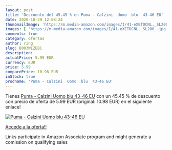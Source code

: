 ```yaml
---
layout: post
title: 'Descuento del 45.45 % en Puma - Calzini  Uomo  blu  43-46 EU'
date: 2020-10-29 12:08:24
thumbnailImage: 'https://m.media-amazon.com/images/I/41-eXETDCNL._SL200_.jpg'
images: [ 'https://m.media-amazon.com/images/I/41-eXETDCNL._SL200_.jpg' ]
comments: true
category: ofertas
author: ring
slug: B003WIZEBC
description:
actualPrice: 5.99 EUR
currency: EUR
price: 5.99
comparePrice: 10.98 EUR
inStock: true
prodname: 'Puma - Calzini  Uomo  blu  43-46 EU'
---
```


Tienes [Puma - Calzini  Uomo  blu  43-46 EU](https://www.amazon.it/dp/B003WIZEBC/?tag=tolees00-21) con un 45.45 % de descuento con precio de oferta de 5.99 EUR (original: 10.98 EUR) en el siguiente enlace!

[![Puma - Calzini  Uomo  blu  43-46 EU](https://m.media-amazon.com/images/I/41-eXETDCNL._SL200_.jpg)](https://www.amazon.it/dp/B003WIZEBC/?tag=tolees00-21)

[Accede a la oferta!!](https://www.amazon.it/dp/B003WIZEBC/?tag=tolees00-21)

Links participate in Amazon Associate program and might generate a comission on qualifying sales


